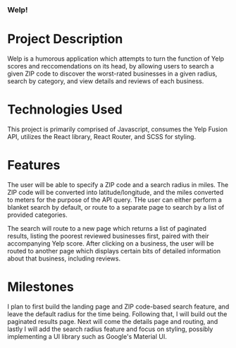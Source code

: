 ### Welp!

# Project Description
Welp is a humorous application which attempts to turn the function of Yelp scores and reccomendations on its head, by allowing users to search a given ZIP code to discover the worst-rated businesses in a given radius, search by category, and view details and reviews of each business.

# Technologies Used
This project is primarily comprised of Javascript, consumes the Yelp Fusion API, utilizes the React library, React Router, and SCSS for styling.

# Features
The user will be able to specify a ZIP code and a search radius in miles. The ZIP code will be converted into latitude/longitude, and the miles converted to meters for the purpose of the API query. THe user can either perform a blanket search by default, or route to a separate page to search by a list of provided categories.

The search will route to a new page which returns a list of paginated results, listing the poorest reviewed businesses first, paired with their accompanying Yelp score. After clicking on a business, the user will be routed to another page which displays certain bits of detailed information about that business, including reviews.

# Milestones
I plan to first build the landing page and ZIP code-based search feature, and leave the default radius for the time being. Following that, I will build out the paginated results page. Next will come the details page and routing, and lastly I will add the search radius feature and focus on styling, possibly implementing a UI library such as Google's Material UI.
